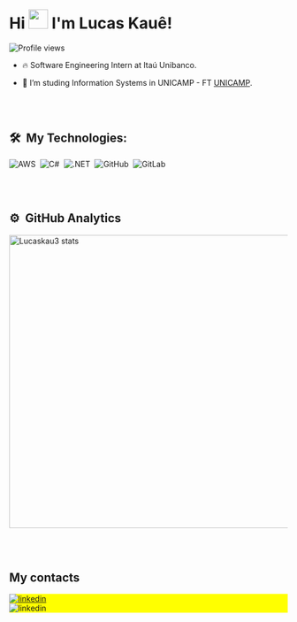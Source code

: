 

<h1 align="left">Hi <img src="https://raw.githubusercontent.com/kaueMarques/kaueMarques/master/hi.gif" width=35 /> I'm Lucas Kauê!</h1>

<p align="left"> <img src="https://komarev.com/ghpvc/?username=lucaskau3&color=yellow" alt="Profile views" /> </p>

- 🔥 Software Engineering Intern at Itaú Unibanco.

- 🔭 I’m studing Information Systems in UNICAMP - FT [UNICAMP](https://www.unicamp.br/unicamp/universidade).

<br><br>

## 🛠 &nbsp;My Technologies:

![AWS](https://img.shields.io/badge/-AWS-05122A?style=flat&logo=AWS)&nbsp;
![C#](https://img.shields.io/badge/-Csharp-05122A?style=flat&logo=C#)&nbsp;
![.NET](https://img.shields.io/badge/-.NET-05122A?style=flat&logo=.net)&nbsp;
![GitHub](https://img.shields.io/badge/-GitHub-05122A?style=flat&logo=github)&nbsp;
![GitLab](https://img.shields.io/badge/-Gitlab-05122A?style=flat&logo=git)&nbsp;



<br><br>

## ⚙️ &nbsp;GitHub Analytics

<p align="left">
<img width="530em" src="https://github-readme-stats.vercel.app/api?username=lucaskau3&show_icons=true&theme=vision-friendly-dark" alt="Lucaskau3 stats"/>
</p>


<br><br>

## My contacts

<p align="left" style="background:yellow">
<a href="https://www.linkedin.com/in/lucas-kau%C3%AA-80799b193/" target="_blank">
  <img align="center" src="https://img.shields.io/badge/-Lucas Kauê-05122A?style=flat&logo=linkedin" alt="linkedin"/>
</a>
<br>
  <img align="center" src="https://img.shields.io/badge/-estudoslucaskaue@gmail.com-05122A?style=flat&logo=gmail" alt="linkedin"/>




